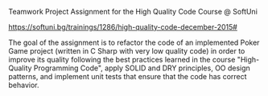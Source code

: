 Teamwork Project Assignment for the High Quality Code Course @ SoftUni

https://softuni.bg/trainings/1286/high-quality-code-december-2015#

The goal of the assignment is to refactor the code of an implemented Poker Game project (written in C Sharp with very low quality code)
in order to improve its quality following the best practices learned in the course "High-Quality Programming Code",
apply SOLID and DRY principles, OO design patterns, and implement unit tests that ensure that the code has correct behavior.

